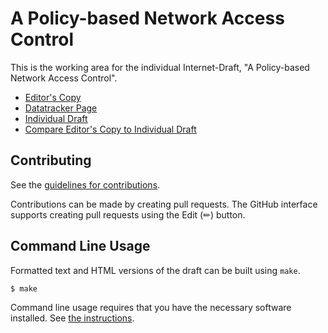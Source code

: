 # A Policy-based Network Access Control

This is the working area for the individual Internet-Draft, "A Policy-based Network Access Control".

* [Editor's Copy](https://boucadair.github.io/policy-based-network-acl/#go.draft-ma-opsawg-ucl-acl.html)
* [Datatracker Page](https://datatracker.ietf.org/doc/draft-ma-opsawg-ucl-acl)
* [Individual Draft](https://datatracker.ietf.org/doc/html/draft-ma-opsawg-ucl-acl)
* [Compare Editor's Copy to Individual Draft](https://boucadair.github.io/policy-based-network-acl/#go.draft-ma-opsawg-ucl-acl.diff)


## Contributing

See the
[guidelines for contributions](https://github.com/boucadair/policy-based-network-acl/blob/main/CONTRIBUTING.md).

Contributions can be made by creating pull requests.
The GitHub interface supports creating pull requests using the Edit (✏) button.


## Command Line Usage

Formatted text and HTML versions of the draft can be built using `make`.

```sh
$ make
```

Command line usage requires that you have the necessary software installed.  See
[the instructions](https://github.com/martinthomson/i-d-template/blob/main/doc/SETUP.md).

